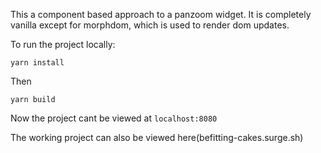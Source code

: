 This a component based approach to a panzoom widget. It is completely vanilla except for morphdom, which is used to render dom updates.

To run the project locally:

`yarn install`

Then

`yarn build`

Now the project cant be viewed at `localhost:8080`

The working project can also be viewed here(befitting-cakes.surge.sh)